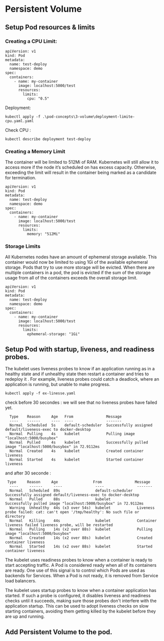 # Persistent Volume

## Setup Pod resources & limits

### Creating a CPU Limit:
```
apiVersion: v1
kind: Pod
metadata:
  name: test-deploy
  namespace: demo
spec:
  containers:
    - name: my-container
      image: localhost:5000/test
      resources:
        limits:
          cpu: "0.5"
```
Deployment:
```
kubectl apply -f .\pod-concepts\3-volume\deployment-limite-cpu.yaml.yaml
```

Check CPU :
```
kubectl describe deployment test-deploy
```

### Creating a Memory Limit

The container will be limited to 512Mi of RAM. Kubernetes will still allow it to access more if the node it’s scheduled on has excess capacity. Otherwise, exceeding the limit will result in the container being marked as a candidate for termination.

```
apiVersion: v1
kind: Pod
metadata:
  name: test-deploy
  namespace: demo
spec:
  containers:
    - name: my-container
      image: localhost:5000/test
      resources:
        limits:
          memory: "512Mi"
```
### Storage Limits

All Kubernetes nodes have an amount of ephemeral storage available. 
This container would now be limited to using 1Gi of the available ephemeral storage. Pods that try to use more storage will be evicted. When there are multiple containers in a pod, the pod is evicted if the sum of the storage usage from all of the containers exceeds the overall storage limit.

```
apiVersion: v1
kind: Pod
metadata:
  name: test-deploy
  namespace: demo
spec:
  containers:
    - name: my-container
      image: localhost:5000/test
      resources:
        limits:
          ephemeral-storage: "1Gi"
```

## Setup Pod with startup, liveness, and readiness probes.

The kubelet uses liveness probes to know if an application running as in a healthy state and if unhealthy state then restart a container and tries to redeploy it . 
For example, liveness probes could catch a deadlock, where an application is running, but unable to make progress. 

```
kubectl apply -f ex-linesse.yaml
```

check before 30 secondes :
we will see that no liveness probes have failed yet.
```
  Type    Reason     Age   From               Message
  ----    ------     ----  ----               -------
  Normal  Scheduled  5s    default-scheduler  Successfully assigned default/liveness-exec to docker-desktop
  Normal  Pulling    4s    kubelet            Pulling image "localhost:5000/busybox"
  Normal  Pulled     4s    kubelet            Successfully pulled image "localhost:5000/busybox" in 72.9112ms
  Normal  Created    4s    kubelet            Created container liveness
  Normal  Started    4s    kubelet            Started container liveness
```

and after 30 seconde :
```
 Type     Reason     Age                From               Message
  ----     ------     ----               ----               -------
  Normal   Scheduled  89s                default-scheduler  Successfully assigned default/liveness-exec to docker-desktop
  Normal   Pulled     88s                kubelet            Successfully pulled image "localhost:5000/busybox" in 72.9112ms
  Warning  Unhealthy  44s (x3 over 54s)  kubelet            Liveness probe failed: cat: can't open '/tmp/healthy': No such file or directory
  Normal   Killing    44s                kubelet            Container liveness failed liveness probe, will be restarted
  Normal   Pulling    14s (x2 over 88s)  kubelet            Pulling image "localhost:5000/busybox"
  Normal   Created    14s (x2 over 88s)  kubelet            Created container liveness
  Normal   Started    14s (x2 over 88s)  kubelet            Started container liveness
```

The kubelet uses readiness probes to know when a container is ready to start accepting traffic.
A Pod is considered ready when all of its containers are ready. One use of this signal is to control which Pods are used as backends for Services. When a Pod is not ready, it is removed from Service load balancers.

The kubelet uses startup probes to know when a container application has started.
If such a probe is configured, it disables liveness and readiness checks until it succeeds, making sure those probes don't interfere with the application startup. This can be used to adopt liveness checks on slow starting containers, avoiding them getting killed by the kubelet before they are up and running.

## Add Persistent Volume to the pod.